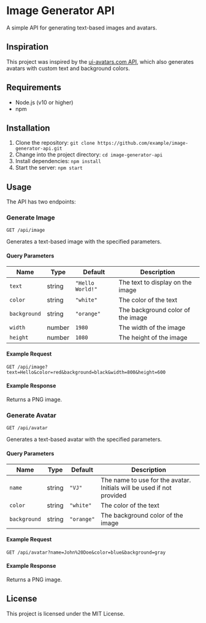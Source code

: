 # Image Generator API

A simple API for generating text-based images and avatars.

## Inspiration

This project was inspired by the [ui-avatars.com API](https://ui-avatars.com/), which also generates avatars with custom text and background colors.

## Requirements

- Node.js (v10 or higher)
- npm

## Installation

1. Clone the repository: `git clone https://github.com/example/image-generator-api.git`
2. Change into the project directory: `cd image-generator-api`
3. Install dependencies: `npm install`
4. Start the server: `npm start`

## Usage

The API has two endpoints:

### Generate Image

`GET /api/image`

Generates a text-based image with the specified parameters.

#### Query Parameters

| Name        | Type   | Default    | Description                                           |
| ----------- | ------ | ---------- | ----------------------------------------------------- |
| `text`      | string | `"Hello World!"` | The text to display on the image |
| `color`     | string | `"white"`       | The color of the text |
| `background` | string | `"orange"`      | The background color of the image |
| `width`     | number | `1980`          | The width of the image |
| `height`    | number | `1080`          | The height of the image |

#### Example Request

`GET /api/image?text=Hello&color=red&background=black&width=800&height=600`

#### Example Response

Returns a PNG image.

### Generate Avatar

`GET /api/avatar`

Generates a text-based avatar with the specified parameters.

#### Query Parameters

| Name        | Type   | Default    | Description                                           |
| ----------- | ------ | ---------- | ----------------------------------------------------- |
| `name`      | string | `"VJ"`          | The name to use for the avatar. Initials will be used if not provided |
| `color`     | string | `"white"`       | The color of the text |
| `background` | string | `"orange"`      | The background color of the image |


#### Example Request

`GET /api/avatar?name=John%20Doe&color=blue&background=gray`

#### Example Response

Returns a PNG image.

## License

This project is licensed under the MIT License.

